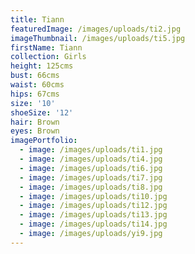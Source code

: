 ```yaml
---
title: Tiann
featuredImage: /images/uploads/ti2.jpg
imageThumbnail: /images/uploads/ti5.jpg
firstName: Tiann
collection: Girls
height: 125cms
bust: 66cms
waist: 60cms
hips: 67cms
size: '10'
shoeSize: '12'
hair: Brown
eyes: Brown
imagePortfolio:
  - image: /images/uploads/ti1.jpg
  - image: /images/uploads/ti4.jpg
  - image: /images/uploads/ti6.jpg
  - image: /images/uploads/ti7.jpg
  - image: /images/uploads/ti8.jpg
  - image: /images/uploads/ti10.jpg
  - image: /images/uploads/ti12.jpg
  - image: /images/uploads/ti13.jpg
  - image: /images/uploads/ti14.jpg
  - image: /images/uploads/yi9.jpg
---
```


